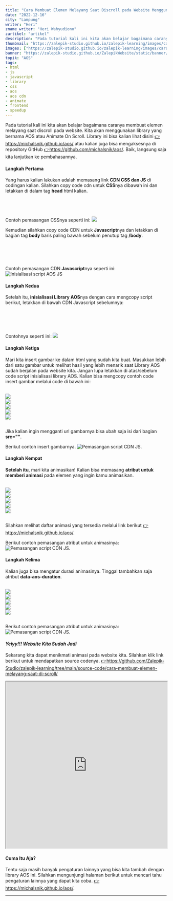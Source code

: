 ```yaml
---
title: "Cara Membuat Elemen Melayang Saat Discroll pada Website Menggunakan Library AOS"
date: "2022-12-16"
city: "Lampung"
writer: "Heri"
zname_writer: "Heri Wahyudiono"
zartikel: "artikel"
description: "Pada tutorial kali ini kita akan belajar bagaimana caranya membuat elemen melayang saat discroll pada website. Kita akan menggunakan library yang bernama AOS atau Animate On Scroll. Library ini bisa kalian lihat disini"
thumbnail: "https://zalepik-studio.github.io/zalepik-learning/images/cara-membuat-elemen-melayang-saat-di-scroll/thumbnail.png"
images: ["https://zalepik-studio.github.io/zalepik-learning/images/cara-membuat-elemen-melayang-saat-di-scroll/images.png"]
banner: "https://zalepik-studio.github.io/ZalepikWebsite/static/banner/cara-membuat-elemen-melayang-saat-di-scroll.png"
topik: "AOS"
tags: 
- html
- js
- javascript
- library
- css
- aos
- aos cdn
- animate
- frontend
- speedup
---
```


Pada tutorial kali ini kita akan belajar bagaimana caranya membuat elemen melayang saat discroll pada website. Kita akan menggunakan library yang bernama AOS atau Animate On Scroll. Library ini bisa kalian lihat disini <a class="text-blue-600 italic" href="https://michalsnik.github.io/aos/" target="_blank">👉https://michalsnik.github.io/aos/</a> atau kalian juga bisa mengaksesnya di repository GitHub <a class="text-blue-600 italic" href="https://github.com/michalsnik/aos/" target="_blank">👉https://github.com/michalsnik/aos/</a>. Baik, langsung saja kita lanjutkan ke pembahasannya.

<div class="zbarisbaru"></div>

#### Langkah Pertama
Yang harus kalian lakukan adalah memasang link **CDN CSS dan JS** di codingan kalian. Silahkan copy code cdn untuk **CSS**nya dibawah ini dan letakkan di dalam tag **head** html kalian.
<pre class="language-css">
    <code class="language-css">
<link href="https://unpkg.com/aos@2.3.1/dist/aos.css" rel="stylesheet">
    </code>
</pre>
Contoh pemasangan CSSnya seperti ini:
<img class="" src="https://zalepik-studio.github.io/zalepik-learning/images/cara-membuat-elemen-melayang-saat-di-scroll/Screenshot (1).png">

<div class="zbarisbaru"></div>
<div class="zbarisbaru"></div>
<div class="zbarisbaru"></div>

Kemudian silahkan copy code CDN untuk **Javascript**nya dan letakkan di bagian tag **body** baris paling bawah sebelum penutup tag **/body**.
<pre class="language-javascript">
  <code class="language-javascript">
<script src="https://unpkg.com/aos@2.3.1/dist/aos.js"></script>
  </code>
</pre>

Contoh pemasangan CDN **Javascript**nya seperti ini:
<img class="" src="https://zalepik-studio.github.io/zalepik-learning/images/cara-membuat-elemen-melayang-saat-di-scroll/Screenshot (2).png" alt="Inisialisasi script AOS JS">

<div class="zbarisbaru"></div>

#### Langkah Kedua
Setelah itu, **inisialisasi Library AOS**nya dengan cara mengcopy script berikut, letakkan di bawah CDN Javascript sebelumnya:

<pre class="language-javascript">
  <code class="language-javascript">
<script>
  AOS.init();
</script>
  </code>
</pre>

Contohnya seperti ini:
<img class="zwidthfull" src="https://zalepik-studio.github.io/zalepik-learning/images/cara-membuat-elemen-melayang-saat-di-scroll/Screenshot (3).png">

<div class="zbarisbaru"></div>

#### Langkah Ketiga
Mari kita insert gambar ke dalam html yang sudah kita buat. Masukkan lebih dari satu gambar untuk melihat hasil yang lebih menarik saat Library AOS sudah berjalan pada website kita. Jangan lupa letakkan di atas/sebelum code script inisialisasi library AOS. Kalian bisa mengcopy contoh code insert gambar melalui code di bawah ini:

<pre class="language-html">
  <code class="language-html">
<img src="https://zenzalepik.github.io/Zalepik_Images/portfolio/zalepik_portfolio_Zalepik_Website1.png">
<img src="https://zenzalepik.github.io/Zalepik_Images/portfolio/zalepik_portfolio_zhop_sm.png">
<img src="https://zenzalepik.github.io/Zalepik_Images/portfolio/zalepik_portfolio_dribbble_invite_inspire_by...png">
<img src="https://zenzalepik.github.io/Zalepik_Images/portfolio/zalepik_porfolio_4.png">
<img src="https://zenzalepik.github.io/Zalepik_Images/portfolio/zalepik_portfolio_All_Gimpscape_Banner.png">
  </code>
</pre>

Jika kalian ingin mengganti url gambarnya bisa ubah saja isi dari bagian **src=""**.

<div class="zbarisbaru"></div>

Berikut contoh insert gambarnya.
<img class="zwidthfull" src="https://zalepik-studio.github.io/zalepik-learning/images/cara-membuat-elemen-melayang-saat-di-scroll/Screenshot (4).png" alt="Pemasangan script CDN JS.">

<div class="zbarisbaru"></div>

#### Langkah Kempat
**Setelah itu**, mari kita animasikan! Kalian bisa memasang **atribut untuk memberi animasi** pada elemen yang ingin kamu animasikan.
<pre class="language-html">
  <code class="language-html">
<img data-aos="fade-up" src="https://zenzalepik.github.io/Zalepik_Images/portfolio/zalepik_portfolio_Zalepik_Website1.png">
<img data-aos="fade-down" src="https://zenzalepik.github.io/Zalepik_Images/portfolio/zalepik_portfolio_zhop_sm.png">
<img data-aos="fade-right" src="https://zenzalepik.github.io/Zalepik_Images/portfolio/zalepik_portfolio_dribbble_invite_inspire_by...png">
<img data-aos="fade-up-left" src="https://zenzalepik.github.io/Zalepik_Images/portfolio/zalepik_porfolio_4.png">
<img data-aos="fade-up-right" src="https://zenzalepik.github.io/Zalepik_Images/portfolio/zalepik_portfolio_All_Gimpscape_Banner.png">
  </code>
</pre>
Silahkan melihat daftar animasi yang tersedia melalui link berikut <a class="text-blue-600 italic" href="https://michalsnik.github.io/aos/" target="_blank">👉https://michalsnik.github.io/aos/</a>.

<div class="zbarisbaru"></div>

Berikut contoh pemasangan atribut untuk animasinya:
<img class="zwidthfull" src="https://zalepik-studio.github.io/zalepik-learning/images/cara-membuat-elemen-melayang-saat-di-scroll/Screenshot (5).png" alt="Pemasangan script CDN JS.">


<div class="zbarisbaru"></div>

#### Langkah Kelima
Kalian juga bisa mengatur durasi animasinya. Tinggal tambahkan saja atribut **data-aos-duration**.
<pre class="language-html">
  <code class="language-html">
<img data-aos="fade-up" data-aos-duration="500" src="https://zenzalepik.github.io/Zalepik_Images/portfolio/zalepik_portfolio_Zalepik_Website1.png">
<img data-aos="fade-down" data-aos-duration="500" src="https://zenzalepik.github.io/Zalepik_Images/portfolio/zalepik_portfolio_zhop_sm.png">
<img data-aos="fade-right" data-aos-duration="500" src="https://zenzalepik.github.io/Zalepik_Images/portfolio/zalepik_portfolio_dribbble_invite_inspire_by...png">
<img data-aos="fade-up-left" data-aos-duration="500" src="https://zenzalepik.github.io/Zalepik_Images/portfolio/zalepik_porfolio_4.png">
<img data-aos="fade-up-right" data-aos-duration="500" src="https://zenzalepik.github.io/Zalepik_Images/portfolio/zalepik_portfolio_All_Gimpscape_Banner.png">
  </code>
</pre>


<div class="zbarisbaru"></div>
<div class="zbarisbaru"></div>

Berikut contoh pemasangan atribut untuk animasinya:
<img class="" src="https://zalepik-studio.github.io/zalepik-learning/images/cara-membuat-elemen-melayang-saat-di-scroll/Screenshot (6).png" alt="Pemasangan script CDN JS.">

<div class="zbarisbaru"></div>
<div class="zbarisbaru"></div>

#### *Yeiyy!!! Website Kita Sudah Jadi*
Sekarang kita dapat menikmati animasi pada website kita. Silahkan klik link berikut untuk mendapatkan source codenya. <a class="text-blue-600 italic" href="https://github.com/Zalepik-Studio/zalepik-learning/tree/main/source-code/cara-membuat-elemen-melayang-saat-di-scroll" target="_blank">👉https://github.com/Zalepik-Studio/zalepik-learning/tree/main/source-code/cara-membuat-elemen-melayang-saat-di-scroll/</a>
<iframe src="https://zalepik-studio.github.io/zalepik-learning/source-code/cara-membuat-elemen-melayang-saat-di-scroll/" width="100%" height="520px">
</iframe>

#### Cuma Itu Aja?
Tentu saja masih banyak pengaturan lainnya yang bisa kita tambah dengan library AOS ini. Silahkan mengunjungi halaman berikut untuk mencari tahu pengaturan lainnya yang dapat kita coba. <a class="text-blue-600 italic" href="https://michalsnik.github.io/aos/" target="_blank">👉https://michalsnik.github.io/aos/</a>.


<div class="zbarisbaru"></div>
<div class="zbarisbaru"></div>

---